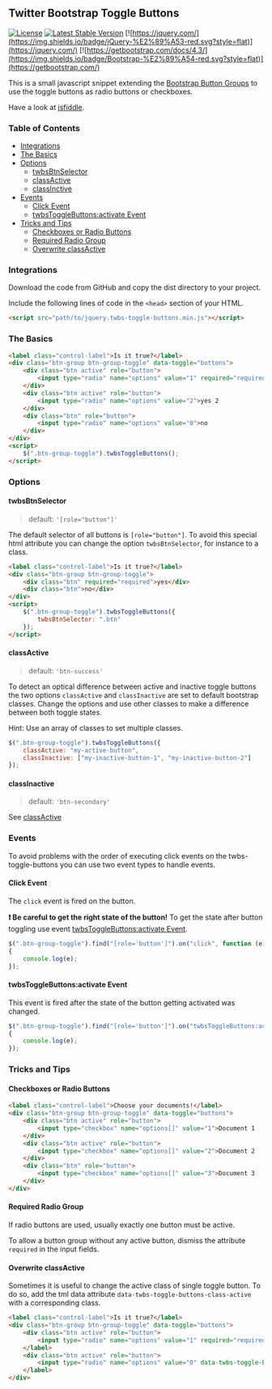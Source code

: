 ## Twitter Bootstrap Toggle Buttons

[![License](https://poser.pugx.org/prokki/twbs-toggle-buttons/license)](https://packagist.org/packages/prokki/twbs-toggle-buttons)
[![Latest Stable Version](https://poser.pugx.org/prokki/twbs-toggle-buttons/v/stable)](https://packagist.org/packages/prokki/twbs-toggle-buttons)
[![https://jquery.com/](https://img.shields.io/badge/jQuery-%E2%89%A53-red.svg?style=flat)](https://jquery.com/)
[![https://getbootstrap.com/docs/4.3/](https://img.shields.io/badge/Bootstrap-%E2%89%A54-red.svg?style=flat)](https://getbootstrap.com/)

This is a small javascript snippet extending the [Bootstrap Button Groups](https://getbootstrap.com/docs/4.3/components/button-group/) to use the toggle buttons as radio buttons or checkboxes.

Have a look at [jsfiddle](https://jsfiddle.net/prokki/tccew78a/).

### Table of Contents

* [Integrations](#integrations)
* [The Basics](#the-basics)
* [Options](#options)
  * [twbsBtnSelector](#twbsbtnselector)
  * [classActive](#classactive)
  * [classInctive](#classinactive)
* [Events](#events)  
  * [Click Event](#click-event)
  * [twbsToggleButtons:activate Event](#twbstogglebuttonsactivate-event)  
* [Tricks and Tips](#tricks-and-tips)
  * [Checkboxes or Radio Buttons](#checkboxes-or-radio-buttons)
  * [Required Radio Group](#required-radio-group)
  * [Overwrite classActive](#overwrite-classactive)

### Integrations

Download the code from GitHub and copy the dist directory to your project.

Include the following lines of code in the `<head>` section of your HTML.

```html
<script src="path/to/jquery.twbs-toggle-buttons.min.js"></script>
```

### The Basics

```html
<label class="control-label">Is it true?</label>
<div class="btn-group btn-group-toggle" data-toggle="buttons">
    <div class="btn active" role="button">
        <input type="radio" name="options" value="1" required="required">yes 1
    </div>
    <div class="btn active" role="button">
        <input type="radio" name="options" value="2">yes 2
    </div>
    <div class="btn" role="button">
        <input type="radio" name="options" value="0">no
    </div>
</div>
<script>
    $(".btn-group-toggle").twbsToggleButtons();
</script>
```

### Options

#### twbsBtnSelector
> default: `'[role="button"]'`

The default selector of all buttons is `[role="button"]`. To avoid this special html attribute you can change the option `twbsBtnSelector`, for instance to a class.

```html
<label class="control-label">Is it true?</label>
<div class="btn-group btn-group-toggle">
    <div class="btn" required="required">yes</div>
    <div class="btn">no</div>
</div>
<script>
    $(".btn-group-toggle").twbsToggleButtons({
        twbsBtnSelector: ".btn"
    });
</script>
```

#### classActive
> default: `'btn-success'`

To detect an optical difference between active and inactive toggle buttons the two options `classActive` and
`classInactive` are set to default bootstrap classes. Change the options and use other classes to make a
difference between both toggle states.

Hint: Use an array of classes to set multiple classes.

```javascript
$(".btn-group-toggle").twbsToggleButtons({
    classActive: "my-active-button",
    classInactive: ["my-inactive-button-1", "my-inactive-button-2"]
});
```

#### classInactive
> default: `'btn-secondary'`

See [classActive](#classActive)

### Events

To avoid problems with the order of executing click events on the twbs-toggle-buttons you can use
two event types to handle events.

#### Click Event

The `click` event is fired on the button.

**:exclamation: Be careful to get the right state of the button!** To get the state after button toggling use event
[twbsToggleButtons:activate Event](#twbstogglebuttonsactivate-event).

```javascript
$(".btn-group-toggle").find("[role='button']").on("click", function (e)
{
    console.log(e);
});
```

#### twbsToggleButtons:activate Event

This event is fired after the state of the button getting activated was changed.

```javascript
$(".btn-group-toggle").find("[role='button']").on("twbsToggleButtons:activate", function (e)
{
    console.log(e);
});
```

### Tricks and Tips

#### Checkboxes or Radio Buttons

```html
<label class="control-label">Choose your documents!</label>
<div class="btn-group btn-group-toggle" data-toggle="buttons">
    <div class="btn active" role="button">
        <input type="checkbox" name="options[]" value="1">Document 1
    </div>
    <div class="btn active" role="button">
        <input type="checkbox" name="options[]" value="2">Document 2
    </div>
    <div class="btn" role="button">
        <input type="checkbox" name="options[]" value="3">Document 3
    </div>
</div>
```

#### Required Radio Group

If radio buttons are used, usually exactly one button must be active.

To allow a button group without any active button, dismiss the attribute `required` in the input fields.

#### Overwrite classActive

Sometimes it is useful to change the active class of single toggle button. To do so, add the tml data attribute `data-twbs-toggle-buttons-class-active`
with a corresponding class.

```html
<label class="control-label">Is it true?</label>
<div class="btn-group btn-group-toggle" data-toggle="buttons">
    <div class="btn active" role="button">
        <input type="radio" name="options" value="1" required="required">yes
    </label>
    <div class="btn active" role="button">
        <input type="radio" name="options" value="0" data-twbs-toggle-buttons-class-active="btn-danger">no
    </label>
</div>
```

